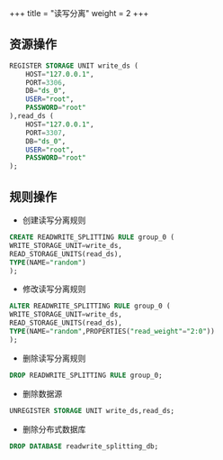+++
title = "读写分离"
weight = 2
+++

## 资源操作

```sql
REGISTER STORAGE UNIT write_ds (
    HOST="127.0.0.1",
    PORT=3306,
    DB="ds_0",
    USER="root",
    PASSWORD="root"
),read_ds (
    HOST="127.0.0.1",
    PORT=3307,
    DB="ds_0",
    USER="root",
    PASSWORD="root"
);
```

## 规则操作

- 创建读写分离规则

```sql
CREATE READWRITE_SPLITTING RULE group_0 (
WRITE_STORAGE_UNIT=write_ds,
READ_STORAGE_UNITS(read_ds),
TYPE(NAME="random")
);
```

- 修改读写分离规则

```sql
ALTER READWRITE_SPLITTING RULE group_0 (
WRITE_STORAGE_UNIT=write_ds,
READ_STORAGE_UNITS(read_ds),
TYPE(NAME="random",PROPERTIES("read_weight"="2:0"))
);
```

- 删除读写分离规则

```sql
DROP READWRITE_SPLITTING RULE group_0;
```

- 删除数据源

```sql
UNREGISTER STORAGE UNIT write_ds,read_ds;
```

- 删除分布式数据库

```sql
DROP DATABASE readwrite_splitting_db;
```
